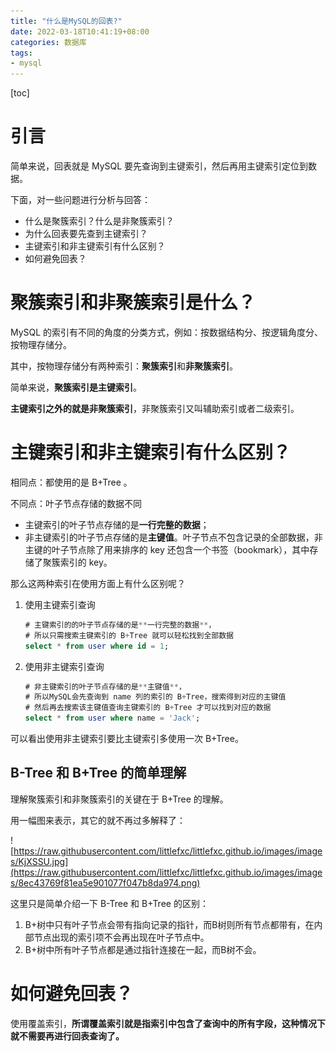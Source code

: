 ```yaml
---
title: "什么是MySQL的回表?"
date: 2022-03-18T10:41:19+08:00
categories: 数据库
tags:
- mysql
---
```


[toc]

# 引言

简单来说，回表就是 MySQL 要先查询到主键索引，然后再用主键索引定位到数据。

下面，对一些问题进行分析与回答：

- 什么是聚簇索引？什么是非聚簇索引？
- 为什么回表要先查到主键索引？
- 主键索引和非主键索引有什么区别？
- 如何避免回表？

# 聚簇索引和非聚簇索引是什么？

MySQL 的索引有不同的角度的分类方式，例如：按数据结构分、按逻辑角度分、按物理存储分。

其中，按物理存储分有两种索引：**聚簇索引**和**非聚簇索引**。

简单来说，**聚簇索引是主键索引**。

**主键索引之外的就是非聚簇索引**，非聚簇索引又叫辅助索引或者二级索引。

# 主键索引和非主键索引有什么区别？

相同点：都使用的是 B+Tree 。

不同点：叶子节点存储的数据不同

- 主键索引的叶子节点存储的是**一行完整的数据**；
- 非主键索引的叶子节点存储的是**主键值**。叶子节点不包含记录的全部数据，非主键的叶子节点除了用来排序的 key 还包含一个书签（bookmark），其中存储了聚簇索引的 key。

那么这两种索引在使用方面上有什么区别呢？

1. 使用主键索引查询
   
    ```sql
    # 主键索引的的叶子节点存储的是**一行完整的数据**，
    # 所以只需搜索主键索引的 B+Tree 就可以轻松找到全部数据
    select * from user where id = 1;
    ```
    
2. 使用非主键索引查询
   
    ```sql
    # 非主键索引的叶子节点存储的是**主键值**，
    # 所以MySQL会先查询到 name 列的索引的 B+Tree，搜索得到对应的主键值
    # 然后再去搜索该主键值查询主键索引的 B+Tree 才可以找到对应的数据
    select * from user where name = 'Jack';
    ```
    

可以看出使用非主键索引要比主键索引多使用一次 B+Tree。

## B-Tree 和 B+Tree 的简单理解

理解聚簇索引和非聚簇索引的关键在于 B+Tree 的理解。

用一幅图来表示，其它的就不再过多解释了：

![https://raw.githubusercontent.com/littlefxc/littlefxc.github.io/images/images/KjXSSU.jpg](https://raw.githubusercontent.com/littlefxc/littlefxc.github.io/images/images/8ec43769f81ea5e901077f047b8da974.png)

这里只是简单介绍一下 B-Tree 和 B+Tree 的区别：

1. B+树中只有叶子节点会带有指向记录的指针，而B树则所有节点都带有，在内部节点出现的索引项不会再出现在叶子节点中。
2. B+树中所有叶子节点都是通过指针连接在一起，而B树不会。

# 如何避免回表？

使用覆盖索引，**所谓覆盖索引就是指索引中包含了查询中的所有字段，这种情况下就不需要再进行回表查询了。**
